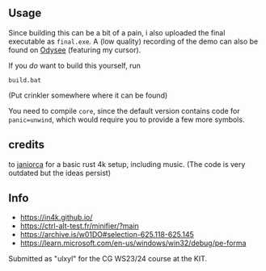 ## Usage
Since building this can be a bit of a pain, i also uploaded the final executable as `final.exe`.
A (low quality) recording of the demo can also be found on [Odysee](https://odysee.com/2024-01-14-19-09-10:e) (featuring my cursor).

If you *do* want to build this yourself, run
```
build.bat
```
(Put crinkler somewhere where it can be found)

You need to compile `core`, since the default version contains code for
`panic=unwind`, which would require you to provide a few more symbols.

## credits
to [janiorca](https://github.com/janiorca/sphere_dance) for a basic rust 4k setup, including music.
(The code is very outdated but the ideas persist)

## Info
* https://in4k.github.io/
* https://ctrl-alt-test.fr/minifier/?main
* https://archive.is/w01DO#selection-625.118-625.145
* https://learn.microsoft.com/en-us/windows/win32/debug/pe-forma

Submitted as "ulxyl" for the CG WS23/24 course at the KIT.
